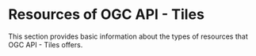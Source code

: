 # Resources of OGC API - Tiles

This section provides basic information about the types of resources
that OGC API - Tiles offers.
